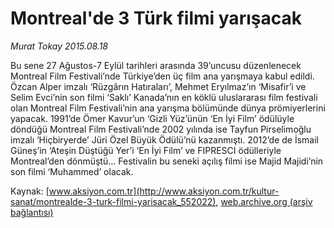 # Montreal'de 3 Türk filmi yarışacak

*Murat Tokay 2015.08.18*

<div class="pNewsDetailMainContent ctx_content" itemprop="articleBody">
 <p>
  Bu sene 27 Ağustos-7 Eylül tarihleri arasında 39’uncusu düzenlenecek Montreal Film Festivali’nde Türkiye’den üç film ana yarışmaya kabul edildi. Özcan Alper imzalı ‘Rüzgârın Hatıraları’, Mehmet Eryılmaz’ın ‘Misafir’i ve Selim Evci’nin son filmi ‘Saklı’ Kanada’nın en köklü uluslararası film festivali olan Montreal Film Festivali’nin ana yarışma bölümünde dünya prömiyerlerini yapacak. 1991’de Ömer Kavur’un ‘Gizli Yüz’ünün ‘En İyi Film’ ödülüyle döndüğü Montreal Film Festivali’nde 2002 yılında ise Tayfun Pirselimoğlu imzalı ‘Hiçbiryerde’ Jüri Özel Büyük Ödülü’nü kazanmıştı. 2012’de de İsmail Güneş’in ‘Ateşin Düştüğü Yer’i ‘En İyi Film’ ve FIPRESCI ödülleriyle  Montreal’den dönmüştü… Festivalin bu seneki açılış filmi ise Majid Majidi’nin son filmi ‘Muhammed’ olacak.
 </p>
</div>


Kaynak: [www.aksiyon.com.tr](http://www.aksiyon.com.tr/kultur-sanat/montrealde-3-turk-filmi-yarisacak_552022), [web.archive.org (arşiv bağlantısı)](http://web.archive.org/web/20151216213456/http://www.aksiyon.com.tr/kultur-sanat/montrealde-3-turk-filmi-yarisacak_552022)
